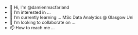 - 👋 Hi, I’m @damienmacfarland
- 👀 I’m interested in ... 
- 🌱 I’m currently learning ... MSc Data Analytics @ Glasgow Uni
- 💞️ I’m looking to collaborate on ...
- 📫 How to reach me ...

<!---
damienmacfarland/damienmacfarland is a ✨ special ✨ repository because its `README.md` (this file) appears on your GitHub profile.
You can click the Preview link to take a look at your changes.
--->
